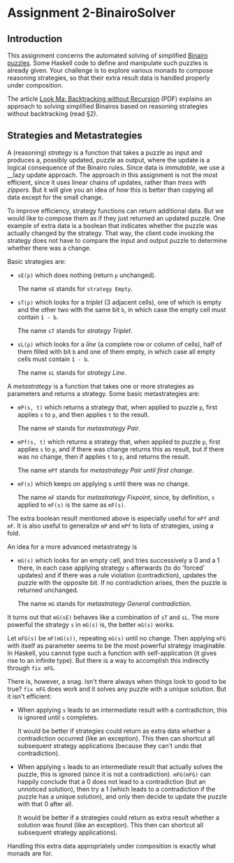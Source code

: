 # Assignment 2-BinairoSolver

## Introduction

This assignment concerns the automated solving of simplified [Binairo puzzles](https://en.wikipedia.org/wiki/Takuzu).
Some Haskell code to define and manipulate such puzzles is already given.
Your challenge is to explore various monads to compose reasoning strategies,
so that their extra result data is handled properly under composition.

The article [Look Ma: Backtracking without Recursion](v15_2021_119_132.pdf) (PDF) explains an approach to solving
simplified Binairos based on reasoning strategies without backtracking (read §2).


## Strategies and Metastrategies

A (reasoning) _strategy_ is a function that takes a puzzle as input and produces a,
possibly updated, puzzle as output,
where the update is a logical consequence of the Binairo rules.
Since data is _immutable_, we use a __lazy update approach.
The approach in this assignment is not the most efficient,
since it uses linear chains of updates,
rather than _trees with zippers_.
But it will give you an idea of how this is better than copying all data except for the small change.

To improve efficiency, strategy functions can return additional data.
But we would like to compose them as if they just returned an updated puzzle.
One example of extra data is a boolean that indicates whether the puzzle was actually changed by the strategy.
That way, the client code invoking the strategy does not have to compare the input and output puzzle
to determine whether there was a change.

Basic strategies are:
* `sE(p)` which does nothing (return `p` unchanged).

  The name `sE` stands for `strategy Empty`.
* `sT(p)` which looks for a _triplet_ (3 adjacent cells),
  one of which is empty and the other two with the same bit `b`,
  in which case the empty cell must contain `1 - b`.

  The name `sT` stands for _strategy Triplet_.
* `sL(p)` which looks for a _line_ (a complete row or column of cells),
  half of them filled with bit `b` and one of them empty,
  in which case all empty cells must contain `1 - b`.

  The name `sL` stands for _strategy Line_.

A _metastrategy_ is a function that takes one or more strategies as parameters
and returns a strategy.
Some basic metastrategies are:
* `mP(s, t)` which returns a strategy that,
  when applied to puzzle `p`,
  first applies `s` to `p`, and then applies `t` to the result.

  The name `mP` stands for _metastrategy Pair_.
* `mPf(s, t)` which returns a strategy that,
  when applied to puzzle `p`,
  first applies `s` to `p`, and if there was change returns this as result,
  but if there was no change, then if applies `t` to `p`,
  and returns the result.
  
  The name `mPf` stands for _metastrategy Pair until first change_.
* `mF(s)` which keeps on applying s until there was no change.

  The name `mF` stands for _metastrategy Fixpoint_,
  since, by definition, `s` applied to `mF(s)` is the same as `mF(s)`.

The extra boolean result mentioned above
is especially useful for `mPf` and `mF`.
It is also useful to generalize `mP` and `mPf` to lists of strategies,
using a fold.

An idea for a more advanced metastrategy is
* `mG(s)` which looks for an empty cell,
  and tries successively a 0 and a 1 there,
  in each case applying strategy `s` afterwards
  (to do 'forced' updates)
  and if there was a rule violation (contradiction),
  updates the puzzle with the opposite bit.
  If no contradiction arises,
  then the puzzle is returned unchanged.

  The name `mG` stands for _metastrategy General contradiction_.

It turns out that `mG(sE)` behaves like a combination of
`sT` and `sL`.
The more powerful the strategy `s` in `mG(s)` is,
the better `mG(s)` works.

Let `mFG(s)` be `mF(mG(s))`, repeating `mG(s)` until no change.
Then applying `mFG` with itself as parameter
seems to be the most powerful strategy imaginable.
In Haskell, you cannot type such a function with self-application
(it gives rise to an infinite type).
But there is a way to accomplish this indirectly
through `fix mFG`.

There is, however, a snag.
Isn't there always when things look to good to be true?
`fix mFG` does work and it solves any puzzle with a unique solution.
But it isn't efficient:
* When applying `s` leads to an intermediate result with a contradiction,
  this is ignored until `s` completes.

  It would be better if strategies could return as extra data whether
  a contradiction occurred (like an exception).
  This then can shortcut all subsequent strategy applications
  (because they can't undo that contradiction).
* When applying `s` leads to an intermediate result that actually solves the puzzle,
  this is ignored (since it is not a contradiction).
  `mFG(mFG)` can happily conclude that a 0 does not lead to a contradiction
  (but an unnoticed solution),
  then try a 1 (which leads to a contradiction if the puzzle has a unique solution),
  and only then decide to update the puzzle with that 0 after all.

  It would be better if a strategies could return as extra result
  whether a solution was found (like an exception).
  This then can shortcut all subsequent strategy applications).

Handling this extra data appropriately under composition is exactly what
monads are for.



